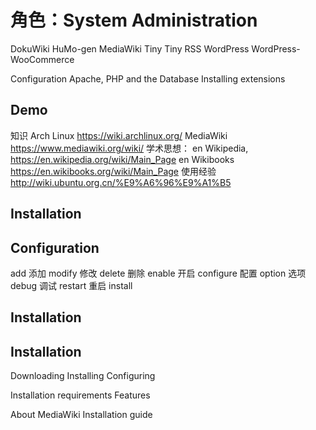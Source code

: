 # 角色：System Administration
DokuWiki
HuMo-gen
MediaWiki
Tiny Tiny RSS
WordPress
WordPress-WooCommerce

Configuration Apache, PHP and the Database
Installing extensions

## Demo
知识
Arch Linux https://wiki.archlinux.org/
MediaWiki  https://www.mediawiki.org/wiki/
学术思想：
en Wikipedia, https://en.wikipedia.org/wiki/Main_Page
en Wikibooks  https://en.wikibooks.org/wiki/Main_Page
使用经验
http://wiki.ubuntu.org.cn/%E9%A6%96%E9%A1%B5

## Installation
## Configuration
add 添加
modify  修改
delete 删除
enable 开启
configure 配置
option 选项
debug 调试
restart 重启
install 
## Installation
## Installation

Downloading 
Installing 
Configuring

Installation requirements
Features 

About MediaWiki
Installation guide 

